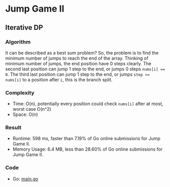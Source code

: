 # Jump Game II
## Iterative DP
### Algorithm
It can be described as a best sum problem?
So, the problem is to find the minimum number of jumps to reach the end of the array.
Thinking of minimum number of jumps, the end position have 0 steps clearly.
The second last position can jump 1 step to the end, or jumps 0 steps `nums[i] == 0`.
The third last position can jump 1 step to the end, or jumps `step <= nums[i]` to a position after `i`, this is the branch split.
### Complexity
- Time: O(n), potentially every position could check `nums[i]` after at most, worst case O(n^2)
- Space: O(n)
### Result
- Runtime: 598 ms, faster than 7.19% of Go online submissions for Jump Game II.
- Memory Usage: 6.4 MB, less than 28.60% of Go online submissions for Jump Game II.
### Code
- Go: [main.go](#maingo)
